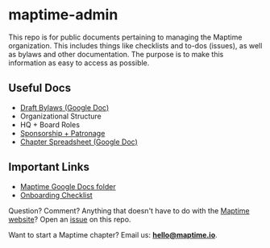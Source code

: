 # maptime-admin

This repo is for public documents pertaining to managing the Maptime organization. This includes things like checklists and to-dos (issues), as well as bylaws and other documentation. The purpose is to make this information as easy to access as possible.

## Useful Docs

* [Draft Bylaws (Google Doc)](https://docs.google.com/document/d/1jEzrPYctf6_arAM-kkRY6umaDu_KJOefJO8DyKWT1G0/edit)
* Organizational Structure
* HQ + Board Roles
* [Sponsorship + Patronage](https://gist.github.com/bethschechter/3bb500b70a005f3cfd48)
* [Chapter Spreadsheet (Google Doc)](https://docs.google.com/spreadsheets/d/1JJMqy91xg576U642MGHmgm2W687ZSv0BJXvtso7gi4M/edit#gid=0)

## Important Links

* [Maptime Google Docs folder](https://drive.google.com/drive/u/0/folders/0B-QWxIF3d0tlZ2ZpWEpZSUlOT28)
* [Onboarding Checklist](https://github.com/maptime/maptime-admin/wiki/Onboarding-Checklist)

Question? Comment? Anything that doesn't have to do with the [Maptime website](https://github.com/maptime/maptime.github.io)? Open an [issue](https://github.com/maptime/maptime-admin/issues) on this repo.

Want to start a Maptime chapter? Email us: **hello@maptime.io**.
